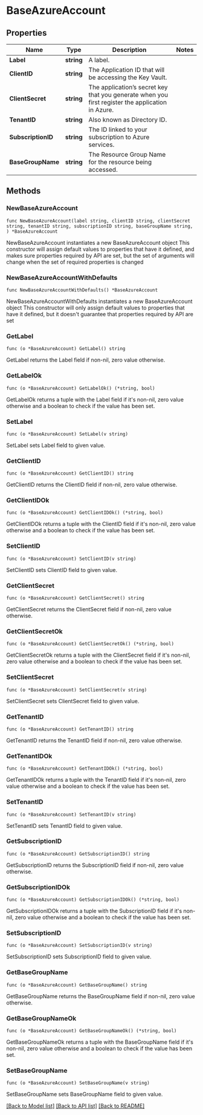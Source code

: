 # BaseAzureAccount

## Properties

Name | Type | Description | Notes
------------ | ------------- | ------------- | -------------
**Label** | **string** | A label. | 
**ClientID** | **string** | The Application ID that will be accessing the Key Vault. | 
**ClientSecret** | **string** | The application’s secret key that you generate when you first register the application in Azure. | 
**TenantID** | **string** | Also known as Directory ID. | 
**SubscriptionID** | **string** | The ID linked to your subscription to Azure services. | 
**BaseGroupName** | **string** | The Resource Group Name for the resource being accessed. | 

## Methods

### NewBaseAzureAccount

`func NewBaseAzureAccount(label string, clientID string, clientSecret string, tenantID string, subscriptionID string, baseGroupName string, ) *BaseAzureAccount`

NewBaseAzureAccount instantiates a new BaseAzureAccount object
This constructor will assign default values to properties that have it defined,
and makes sure properties required by API are set, but the set of arguments
will change when the set of required properties is changed

### NewBaseAzureAccountWithDefaults

`func NewBaseAzureAccountWithDefaults() *BaseAzureAccount`

NewBaseAzureAccountWithDefaults instantiates a new BaseAzureAccount object
This constructor will only assign default values to properties that have it defined,
but it doesn't guarantee that properties required by API are set

### GetLabel

`func (o *BaseAzureAccount) GetLabel() string`

GetLabel returns the Label field if non-nil, zero value otherwise.

### GetLabelOk

`func (o *BaseAzureAccount) GetLabelOk() (*string, bool)`

GetLabelOk returns a tuple with the Label field if it's non-nil, zero value otherwise
and a boolean to check if the value has been set.

### SetLabel

`func (o *BaseAzureAccount) SetLabel(v string)`

SetLabel sets Label field to given value.


### GetClientID

`func (o *BaseAzureAccount) GetClientID() string`

GetClientID returns the ClientID field if non-nil, zero value otherwise.

### GetClientIDOk

`func (o *BaseAzureAccount) GetClientIDOk() (*string, bool)`

GetClientIDOk returns a tuple with the ClientID field if it's non-nil, zero value otherwise
and a boolean to check if the value has been set.

### SetClientID

`func (o *BaseAzureAccount) SetClientID(v string)`

SetClientID sets ClientID field to given value.


### GetClientSecret

`func (o *BaseAzureAccount) GetClientSecret() string`

GetClientSecret returns the ClientSecret field if non-nil, zero value otherwise.

### GetClientSecretOk

`func (o *BaseAzureAccount) GetClientSecretOk() (*string, bool)`

GetClientSecretOk returns a tuple with the ClientSecret field if it's non-nil, zero value otherwise
and a boolean to check if the value has been set.

### SetClientSecret

`func (o *BaseAzureAccount) SetClientSecret(v string)`

SetClientSecret sets ClientSecret field to given value.


### GetTenantID

`func (o *BaseAzureAccount) GetTenantID() string`

GetTenantID returns the TenantID field if non-nil, zero value otherwise.

### GetTenantIDOk

`func (o *BaseAzureAccount) GetTenantIDOk() (*string, bool)`

GetTenantIDOk returns a tuple with the TenantID field if it's non-nil, zero value otherwise
and a boolean to check if the value has been set.

### SetTenantID

`func (o *BaseAzureAccount) SetTenantID(v string)`

SetTenantID sets TenantID field to given value.


### GetSubscriptionID

`func (o *BaseAzureAccount) GetSubscriptionID() string`

GetSubscriptionID returns the SubscriptionID field if non-nil, zero value otherwise.

### GetSubscriptionIDOk

`func (o *BaseAzureAccount) GetSubscriptionIDOk() (*string, bool)`

GetSubscriptionIDOk returns a tuple with the SubscriptionID field if it's non-nil, zero value otherwise
and a boolean to check if the value has been set.

### SetSubscriptionID

`func (o *BaseAzureAccount) SetSubscriptionID(v string)`

SetSubscriptionID sets SubscriptionID field to given value.


### GetBaseGroupName

`func (o *BaseAzureAccount) GetBaseGroupName() string`

GetBaseGroupName returns the BaseGroupName field if non-nil, zero value otherwise.

### GetBaseGroupNameOk

`func (o *BaseAzureAccount) GetBaseGroupNameOk() (*string, bool)`

GetBaseGroupNameOk returns a tuple with the BaseGroupName field if it's non-nil, zero value otherwise
and a boolean to check if the value has been set.

### SetBaseGroupName

`func (o *BaseAzureAccount) SetBaseGroupName(v string)`

SetBaseGroupName sets BaseGroupName field to given value.



[[Back to Model list]](../README.md#documentation-for-models) [[Back to API list]](../README.md#documentation-for-api-endpoints) [[Back to README]](../README.md)


